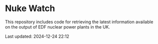 # Nuke Watch

This repository includes code for retrieving the latest information available on the output of EDF nuclear power plants in the UK.

Last updated: 2024-12-24 22:12